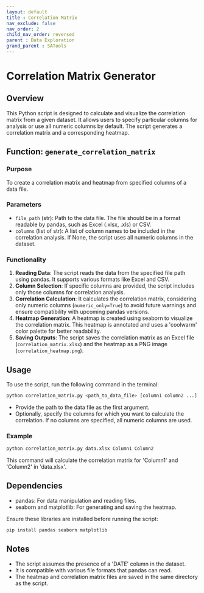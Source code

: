 ```yaml
---
layout: default
title : Correlation Matrix
nav_exclude: false
nav_order: 2
child_nav_order: reversed
parent : Data Exploration
grand_parent : SATools
---
```


# Correlation Matrix Generator

## Overview

This Python script is designed to calculate and visualize the correlation matrix from a given dataset. It allows users to specify particular columns for analysis or use all numeric columns by default. The script generates a correlation matrix and a corresponding heatmap.

## Function: `generate_correlation_matrix`

### Purpose

To create a correlation matrix and heatmap from specified columns of a data file.

### Parameters

- `file_path` (str): Path to the data file. The file should be in a format readable by pandas, such as Excel (.xlsx, .xls) or CSV.
- `columns` (list of str): A list of column names to be included in the correlation analysis. If None, the script uses all numeric columns in the dataset.

### Functionality

1. **Reading Data**: The script reads the data from the specified file path using pandas. It supports various formats like Excel and CSV.
2. **Column Selection**: If specific columns are provided, the script includes only those columns for correlation analysis.
3. **Correlation Calculation**: It calculates the correlation matrix, considering only numeric columns (`numeric_only=True`) to avoid future warnings and ensure compatibility with upcoming pandas versions.
4. **Heatmap Generation**: A heatmap is created using seaborn to visualize the correlation matrix. This heatmap is annotated and uses a 'coolwarm' color palette for better readability.
5. **Saving Outputs**: The script saves the correlation matrix as an Excel file (`correlation_matrix.xlsx`) and the heatmap as a PNG image (`correlation_heatmap.png`).

## Usage

To use the script, run the following command in the terminal:

```bash
python correlation_matrix.py <path_to_data_file> [column1 column2 ...]
```

- Provide the path to the data file as the first argument.
- Optionally, specify the columns for which you want to calculate the correlation. If no columns are specified, all numeric columns are used.

### Example

```bash
python correlation_matrix.py data.xlsx Column1 Column2
```

This command will calculate the correlation matrix for 'Column1' and 'Column2' in 'data.xlsx'.

## Dependencies

- pandas: For data manipulation and reading files.
- seaborn and matplotlib: For generating and saving the heatmap.

Ensure these libraries are installed before running the script:

```bash
pip install pandas seaborn matplotlib
```

## Notes

- The script assumes the presence of a 'DATE' column in the dataset.
- It is compatible with various file formats that pandas can read.
- The heatmap and correlation matrix files are saved in the same directory as the script.

